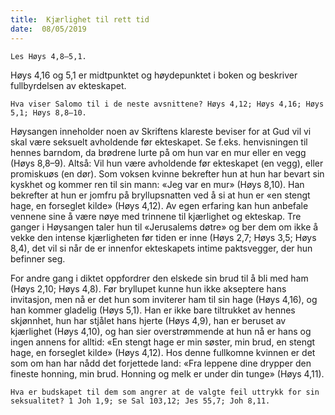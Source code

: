 ```yaml
---
title:  Kjærlighet til rett tid
date:  08/05/2019
---
```


`Les Høys 4,8–5,1.`

Høys 4,16 og 5,1 er midtpunktet og høydepunktet i boken og beskriver fullbyrdelsen av ekteskapet.

`Hva viser Salomo til i de neste avsnittene? Høys 4,12; Høys 4,16; Høys 5,1; Høys 8,8–10.`

Høysangen inneholder noen av Skriftens klareste beviser for at Gud vil vi skal være seksuelt avholdende før ekteskapet. Se f.eks. henvisningen til hennes barndom, da brødrene lurte på om hun var en mur eller en vegg (Høys 8,8–9). Altså: Vil hun være avholdende før ekteskapet (en vegg), eller promiskuøs (en dør). Som voksen kvinne bekrefter hun at hun har bevart sin kyskhet og kommer ren til sin mann: «Jeg var en mur» (Høys 8,10). Han bekrefter at hun er jomfru på bryllupsnatten ved å si at hun er «en stengt hage, en forseglet kilde» (Høys 4,12). Av egen erfaring kan hun anbefale vennene sine å være nøye med trinnene til kjærlighet og ekteskap. Tre ganger i Høysangen taler hun til «Jerusalems døtre» og ber dem om ikke å vekke den intense kjærligheten før tiden er inne (Høys 2,7; Høys 3,5; Høys 8,4), det vil si når de er innenfor ekteskapets intime paktsvegger, der hun befinner seg.

For andre gang i diktet oppfordrer den elskede sin brud til å bli med ham (Høys 2,10; Høys 4,8). Før bryllupet kunne hun ikke akseptere hans invitasjon, men nå er det hun som inviterer ham til sin hage (Høys 4,16), og han kommer gladelig (Høys 5,1). Han er ikke bare tiltrukket av hennes skjønnhet, hun har stjålet hans hjerte (Høys 4,9), han er beruset av kjærlighet (Høys 4,10), og han sier overstrømmende at hun nå er hans og ingen annens for alltid: «En stengt hage er min søster, min brud, en stengt hage, en forseglet kilde» (Høys 4,12). Hos denne fullkomne kvinnen er det som om han har nådd det forjettede land: «Fra leppene dine drypper den fineste honning, min brud. Honning og melk er under din tunge» (Høys 4,11).

`Hva er budskapet til dem som angrer at de valgte feil uttrykk for sin seksualitet? 1 Joh 1,9; se Sal 103,12; Jes 55,7; Joh 8,11.`